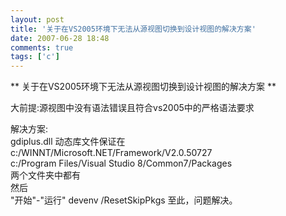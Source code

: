 ```yaml
---
layout: post
title: '关于在VS2005环境下无法从源视图切换到设计视图的解决方案'
date: 2007-06-28 18:48
comments: true
tags: ['c']
---
```


** 关于在VS2005环境下无法从源视图切换到设计视图的解决方案  **

大前提:源视图中没有语法错误且符合vs2005中的严格语法要求

解决方案:  
gdiplus.dll 动态库文件保证在  
c:/WINNT/Microsoft.NET/Framework/V2.0.50727  
c:/Program Files/Visual Studio 8/Common7/Packages  
两个文件夹中都有  
然后  
"开始"-"运行" devenv /ResetSkipPkgs 至此，问题解决。  

